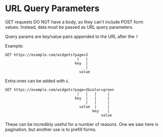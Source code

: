 # URL Query Parameters

GET requests DO NOT have a body, so they can't include POST form values. Instead, data must be passed as URL query parameters.

Query params are key/value pairs appended to the URL after the `?`

Example:

```
GET https://example.com/widgets?page=3
                                 |   |
                                key  |
                                     |
                                  value
```

Extra ones can be added with `&`

```
GET https://example.com/widgets?page=3&color=green
                                 |   |   |     |
                                key  |   |     |
                                     |   |     |
                                  value  |     |
                                        key    |
                                            value
```

These can be incredibly useful for a number of reasons. One we saw here is pagination, but another use is to prefill forms.